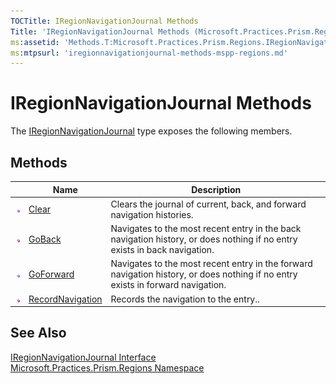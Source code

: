 ```yaml
---
TOCTitle: IRegionNavigationJournal Methods
Title: 'IRegionNavigationJournal Methods (Microsoft.Practices.Prism.Regions)'
ms:assetid: 'Methods.T:Microsoft.Practices.Prism.Regions.IRegionNavigationJournal'
ms:mtpsurl: 'iregionnavigationjournal-methods-mspp-regions.md'
---
```



# IRegionNavigationJournal Methods

The [IRegionNavigationJournal](/patterns-practices/reference/iregionnavigationjournal-interface-mspp-regions) type exposes the following members.

## Methods


<table>

<thead>
<tr class="header">
<th> </th>
<th>Name</th>
<th>Description</th>
</tr>
</thead>
<tbody>
<tr class="odd">
<td><img src="/patterns-practices/reference/images/public-method.gif" alt="Public method"/></td>
<td><a href="/patterns-practices/reference/iregionnavigationjournal-clear-method-mspp-regions" data-raw-source="[Clear](/patterns-practices/reference/iregionnavigationjournal-clear-method-mspp-regions)">Clear</a></td>
<td><div class="summary">
Clears the journal of current, back, and forward navigation histories.
</div></td>
</tr>
<tr class="even">
<td><img src="/patterns-practices/reference/images/public-method.gif" alt="Public method"/></td>
<td><a href="/patterns-practices/reference/iregionnavigationjournal-goback-method-mspp-regions" data-raw-source="[GoBack](/patterns-practices/reference/iregionnavigationjournal-goback-method-mspp-regions)">GoBack</a></td>
<td><div class="summary">
Navigates to the most recent entry in the back navigation history, or does nothing if no entry exists in back navigation.
</div></td>
</tr>
<tr class="odd">
<td><img src="/patterns-practices/reference/images/public-method.gif" alt="Public method"/></td>
<td><a href="/patterns-practices/reference/iregionnavigationjournal-goforward-method-mspp-regions" data-raw-source="[GoForward](/patterns-practices/reference/iregionnavigationjournal-goforward-method-mspp-regions)">GoForward</a></td>
<td><div class="summary">
Navigates to the most recent entry in the forward navigation history, or does nothing if no entry exists in forward navigation.
</div></td>
</tr>
<tr class="even">
<td><img src="/patterns-practices/reference/images/public-method.gif" alt="Public method"/></td>
<td><a href="/patterns-practices/reference/iregionnavigationjournal-recordnavigation-method-mspp-regions" data-raw-source="[RecordNavigation](/patterns-practices/reference/iregionnavigationjournal-recordnavigation-method-mspp-regions)">RecordNavigation</a></td>
<td><div class="summary">
Records the navigation to the entry..
</div></td>
</tr>
</tbody>
</table>

## See Also

[IRegionNavigationJournal Interface](/patterns-practices/reference/iregionnavigationjournal-interface-mspp-regions)  
[Microsoft.Practices.Prism.Regions Namespace](/patterns-practices/reference/mspp-regions-namespace)  
